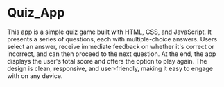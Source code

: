 # Quiz_App

This app is a simple quiz game built with HTML, CSS, and JavaScript. It presents a series of questions, each with multiple-choice answers. Users select an answer, receive immediate feedback on whether it's correct or incorrect, and can then proceed to the next question. At the end, the app displays the user's total score and offers the option to play again. The design is clean, responsive, and user-friendly, making it easy to engage with on any device.
